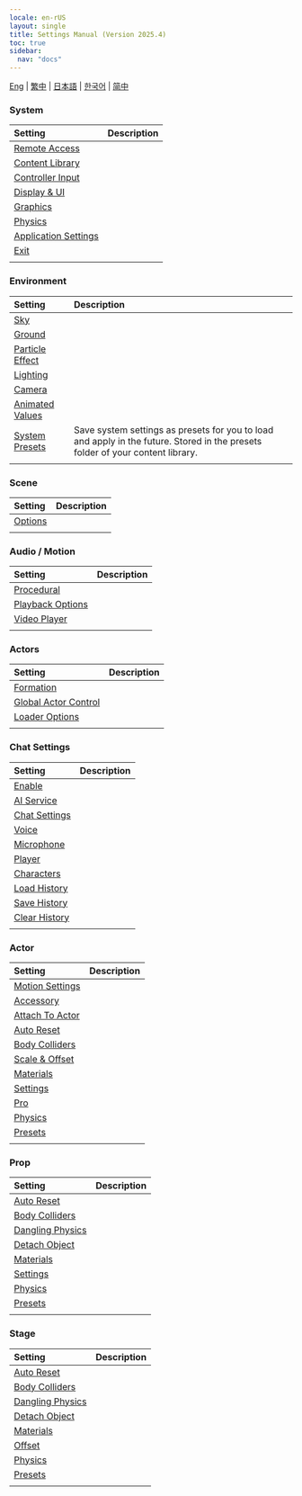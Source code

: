 ```yaml
---
locale: en-rUS
layout: single
title: Settings Manual (Version 2025.4)
toc: true
sidebar:
  nav: "docs"
---
```


[Eng](/dancexr/menu/2025.4/menu) | [繁中](/tw/dancexr/menu/2025.4/menu) | [日本語](/jp/dancexr/menu/2025.4/menu) | [한국어](/kr/dancexr/menu/2025.4/menu) | [简中](/zh/dancexr/menu/2025.4/menu)

### **System**

| Setting | Description |
| :--- | :--- |
| [Remote Access](system/remote_access) |  | 
| [Content Library](system/library) |  | 
| [Controller Input](system/input_settings) |  | 
| [Display & UI](system/screen) |  | 
| [Graphics](system/graphics) |  | 
| [Physics](system/physics) |  | 
| [Application Settings](system/application_settings) |  | 
| [Exit](system/exit) |  | 
| | |


### **Environment**

| Setting | Description |
| :--- | :--- |
| [Sky](scene/sky) |  | 
| [Ground](scene/ground) |  | 
| [Particle Effect](scene/particles) |  | 
| [Lighting](scene/lighting) |  | 
| [Camera](scene/cameras) |  | 
| [Animated Values](scene/auto_updates) |  | 
| [System Presets](scene/system_presets) | Save system settings as presets for you to load and apply in the future. Stored in the presets folder of your content library. | 
| | |


### **Scene**

| Setting | Description |
| :--- | :--- |
| [Options](stage/scene) |  | 
| | |


### **Audio / Motion**

| Setting | Description |
| :--- | :--- |
| [Procedural](motion/procedural) |  | 
| [Playback Options](motion/motion_loader) |  | 
| [Video Player](motion/video_player) |  | 
| | |


### **Actors**

| Setting | Description |
| :--- | :--- |
| [Formation](actors/formation) |  | 
| [Global Actor Control](actors/global_actor_control) |  | 
| [Loader Options](actors/loader_options) |  | 
| | |


### **Chat Settings**

| Setting | Description |
| :--- | :--- |
| [Enable](chat/enabled) |  | 
| [AI Service](chat/ai_service) |  | 
| [Chat Settings](chat/chat_settings) |  | 
| [Voice](chat/voice) |  | 
| [Microphone](chat/microphone) |  | 
| [Player](chat/chat_player) |  | 
| [Characters](chat/characters) |  | 
| [Load History](chat/load_history) |  | 
| [Save History](chat/save_history) |  | 
| [Clear History](chat/clear_history) |  | 
| | |


### **Actor**

| Setting | Description |
| :--- | :--- |
| [Motion Settings](actor/actor_motion) |  | 
| [Accessory](actor/accessory) |  | 
| [Attach To Actor](actor/attach_to_actor) |  | 
| [Auto Reset](actor/auto_reset) |  | 
| [Body Colliders](actor/body_colliders) |  | 
| [Scale & Offset](actor/scale_&_offset) |  | 
| [Materials](actor/materials) |  | 
| [Settings](actor/all_settings) |  | 
| [Pro](actor/pro_tools) |  | 
| [Physics](actor/physics_settings) |  | 
| [Presets](actor/actor_presets) |  | 
| | |


### **Prop**

| Setting | Description |
| :--- | :--- |
| [Auto Reset](prop/auto_reset) |  | 
| [Body Colliders](prop/body_colliders) |  | 
| [Dangling Physics](prop/cloth_physics) |  | 
| [Detach Object](prop/detach_object) |  | 
| [Materials](prop/materials) |  | 
| [Settings](prop/settings) |  | 
| [Physics](prop/model_physics) |  | 
| [Presets](prop/actor_presets) |  | 
| | |


### **Stage**

| Setting | Description |
| :--- | :--- |
| [Auto Reset](stage/auto_reset) |  | 
| [Body Colliders](stage/body_colliders) |  | 
| [Dangling Physics](stage/cloth_physics) |  | 
| [Detach Object](stage/detach_object) |  | 
| [Materials](stage/materials) |  | 
| [Offset](stage/offset) |  | 
| [Physics](stage/model_physics) |  | 
| [Presets](stage/actor_presets) |  | 
| | |




